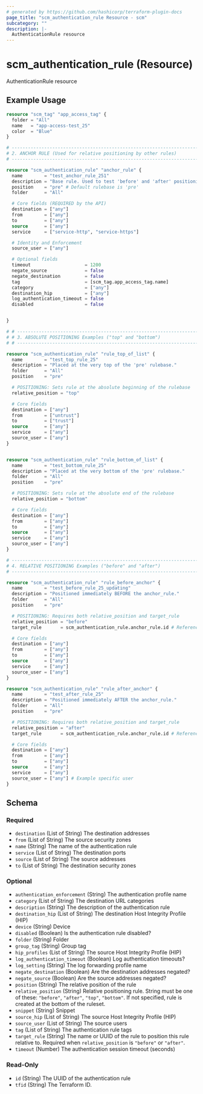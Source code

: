 ```yaml
---
# generated by https://github.com/hashicorp/terraform-plugin-docs
page_title: "scm_authentication_rule Resource - scm"
subcategory: ""
description: |-
  AuthenticationRule resource
---
```


# scm_authentication_rule (Resource)

AuthenticationRule resource

## Example Usage

```terraform
resource "scm_tag" "app_access_tag" {
  folder = "All"
  name   = "app-access-test_25"
  color  = "Blue"
}

# -----------------------------------------------------------------------------
# 2. ANCHOR RULE (Used for relative positioning by other rules)
# -----------------------------------------------------------------------------

resource "scm_authentication_rule" "anchor_rule" {
  name        = "test_anchor_rule_251"
  description = "Base rule. Used to test 'before' and 'after' positioning"
  position    = "pre" # Default rulebase is 'pre'
  folder      = "All"

  # Core fields (REQUIRED by the API)
  destination = ["any"]
  from        = ["any"]
  to          = ["any"]
  source      = ["any"]
  service     = ["service-http", "service-https"]

  # Identity and Enforcement
  source_user = ["any"]

  # Optional fields
  timeout                    = 1200
  negate_source              = false
  negate_destination         = false
  tag                        = [scm_tag.app_access_tag.name]
  category                   = ["any"]
  destination_hip            = ["any"]
  log_authentication_timeout = false
  disabled                   = false


}

# # -----------------------------------------------------------------------------
# # 3. ABSOLUTE POSITIONING Examples ("top" and "bottom")
# # -----------------------------------------------------------------------------

resource "scm_authentication_rule" "rule_top_of_list" {
  name        = "test_top_rule_25"
  description = "Placed at the very top of the 'pre' rulebase."
  folder      = "All"
  position    = "pre"

  # POSITIONING: Sets rule at the absolute beginning of the rulebase
  relative_position = "top"

  # Core fields
  destination = ["any"]
  from        = ["untrust"]
  to          = ["trust"]
  source      = ["any"]
  service     = ["any"]
  source_user = ["any"]
}


resource "scm_authentication_rule" "rule_bottom_of_list" {
  name        = "test_bottom_rule_25"
  description = "Placed at the very bottom of the 'pre' rulebase."
  folder      = "All"
  position    = "pre"

  # POSITIONING: Sets rule at the absolute end of the rulebase
  relative_position = "bottom"

  # Core fields
  destination = ["any"]
  from        = ["any"]
  to          = ["any"]
  source      = ["any"]
  service     = ["any"]
  source_user = ["any"]
}

# -----------------------------------------------------------------------------
# 4. RELATIVE POSITIONING Examples ("before" and "after")
# -----------------------------------------------------------------------------

resource "scm_authentication_rule" "rule_before_anchor" {
  name        = "test_before_rule_25_updating"
  description = "Positioned immediately BEFORE the anchor_rule."
  folder      = "All"
  position    = "pre"

  # POSITIONING: Requires both relative_position and target_rule
  relative_position = "before"
  target_rule       = scm_authentication_rule.anchor_rule.id # Reference anchor by its ID

  # Core fields
  destination = ["any"]
  from        = ["any"]
  to          = ["any"]
  source      = ["any"]
  service     = ["any"]
  source_user = ["any"]
}

resource "scm_authentication_rule" "rule_after_anchor" {
  name        = "test_after_rule_25"
  description = "Positioned immediately AFTER the anchor_rule."
  folder      = "All"
  position    = "pre"

  # POSITIONING: Requires both relative_position and target_rule
  relative_position = "after"
  target_rule       = scm_authentication_rule.anchor_rule.id # Reference anchor by its ID

  # Core fields
  destination = ["any"]
  from        = ["any"]
  to          = ["any"]
  source      = ["any"]
  service     = ["any"]
  source_user = ["any"] # Example specific user
}
```

<!-- schema generated by tfplugindocs -->
## Schema

### Required

- `destination` (List of String) The destination addresses
- `from` (List of String) The source security zones
- `name` (String) The name of the authentication rule
- `service` (List of String) The destination ports
- `source` (List of String) The source addresses
- `to` (List of String) The destination security zones

### Optional

- `authentication_enforcement` (String) The authentication profile name
- `category` (List of String) The destination URL categories
- `description` (String) The description of the authentication rule
- `destination_hip` (List of String) The destination Host Integrity Profile (HIP)
- `device` (String) Device
- `disabled` (Boolean) Is the authentication rule disabled?
- `folder` (String) Folder
- `group_tag` (String) Group tag
- `hip_profiles` (List of String) The source Host Integrity Profile (HIP)
- `log_authentication_timeout` (Boolean) Log authentication timeouts?
- `log_setting` (String) The log forwarding profile name
- `negate_destination` (Boolean) Are the destination addresses negated?
- `negate_source` (Boolean) Are the source addresses negated?
- `position` (String) The relative position of the rule
- `relative_position` (String) Relative positioning rule. String must be one of these: `"before"`, `"after"`, `"top"`, `"bottom"`. If not specified, rule is created at the bottom of the ruleset.
- `snippet` (String) Snippet
- `source_hip` (List of String) The source Host Integrity Profile (HIP)
- `source_user` (List of String) The source users
- `tag` (List of String) The authentication rule tags
- `target_rule` (String) The name or UUID of the rule to position this rule relative to. Required when `relative_position` is `"before"` or `"after"`.
- `timeout` (Number) The authentication session timeout (seconds)

### Read-Only

- `id` (String) The UUID of the authentication rule
- `tfid` (String) The Terraform ID.
